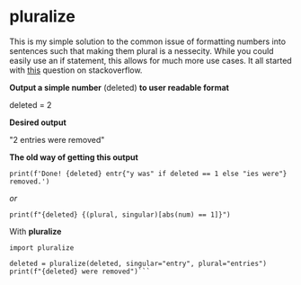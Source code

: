 # pluralize

This is my simple solution to the common issue of formatting numbers into sentences such that making them plural is a nessecity. While you could easily use an if statement, this allows for much more use cases. It all started with [this](https://stackoverflow.com/questions/53589770/making-sentence-word-plural-based-on-value) question on stackoverflow.

**Output a simple number** (deleted) **to user readable format**

deleted = 2

**Desired output**

"2 entries were removed"

**The old way of getting this output**

`print(f'Done! {deleted} entr{"y was" if deleted == 1 else "ies were"} removed.')`

*or*

`print(f"{deleted} {(plural, singular)[abs(num) == 1]}")`

With **pluralize**

```
import pluralize

deleted = pluralize(deleted, singular="entry", plural="entries")
print(f"{deleted} were removed")```
